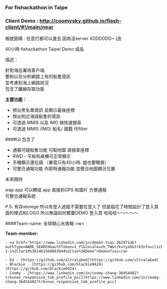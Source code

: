 ### For fishackathon in Taipe

### Client Demo : http://coomysky.github.io/flash-client/#!/main/near  
帳號密碼 : 任意打都可以進去 因為沒server XDDDDDD~ (逃  

40小時 fishackathon Taipei Demo 成品  

描述：  

針對海巡署為客戶端,  
整和以及分析網路上有的船隻資訊  
並考慮到海上網路狀況  
包含了離線存取功能  


**主要功能：**  

- 撈出黑名單資訊 並顯示最後座標
- 撈出附近海域船隻的資訊
- 可透過 MMIS 以及 IMO 做快速搜尋
- 可透過 MMIS /IMO/ 船名/ 國籍 作filter  

####UI 包含了

- 通報可疑船隻功能 可點地圖 直接拿座標
- RWD - 平板和桌機可正常顯示
- 手機顯示還在調 （畢竟只有40小時. 姐也要睡覺）
- 可整合通報功能 作即時通報功能 並整合地圖顯示位置  

未來期待  

wap app 可以轉成 app 直接抓GPS 和圖片 方便通報  
可整合通報系統  



P.S. 有存storege 所以有登入過就不需要在登入了 但是姐花了時間設計了登入頁面的樣式和LOGO
所以無論如何都要DEMO 登入頁 哈哈哈～～～～～  

####Team-name: 全球開心水族箱 >w<

**Team-member:**

    - <a href="https://www.linkedin.com/in/demon-tsai-262071ab?authType=NAME_SEARCH&authToken=1_Yl&locale=zh_TW&trk=tyah&trkInfo=clickedVertical%3Amynetwork%2CclickedEntityId%3A391311146%2CauthType%3ANAME_SEARCH%2Cidx%3A1-1-1%2CtarId%3A1461568883944%2Ctas%3ADemo">DemonTsai</a> 

    - Ed - [https://github.com/ultralabed](https://github.com/ultralabed)
    - Blackie - [https://github.com/blackie0424](https://github.com/blackie0424)
    - Coomy - [https://www.linkedin.com/in/coomy-chang-36454492?trk=nav_responsive_tab_profile_pic](https://www.linkedin.com/in/coomy-chang-36454492?trk=nav_responsive_tab_profile_pic)
